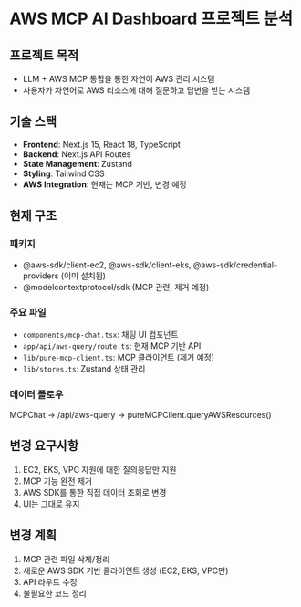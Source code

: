 # AWS MCP AI Dashboard 프로젝트 분석

## 프로젝트 목적
- LLM + AWS MCP 통합을 통한 자연어 AWS 관리 시스템
- 사용자가 자연어로 AWS 리소스에 대해 질문하고 답변을 받는 시스템

## 기술 스택
- **Frontend**: Next.js 15, React 18, TypeScript
- **Backend**: Next.js API Routes
- **State Management**: Zustand
- **Styling**: Tailwind CSS
- **AWS Integration**: 현재는 MCP 기반, 변경 예정

## 현재 구조
### 패키지
- @aws-sdk/client-ec2, @aws-sdk/client-eks, @aws-sdk/credential-providers (이미 설치됨)
- @modelcontextprotocol/sdk (MCP 관련, 제거 예정)

### 주요 파일
- `components/mcp-chat.tsx`: 채팅 UI 컴포넌트
- `app/api/aws-query/route.ts`: 현재 MCP 기반 API
- `lib/pure-mcp-client.ts`: MCP 클라이언트 (제거 예정)
- `lib/stores.ts`: Zustand 상태 관리

### 데이터 플로우
MCPChat → /api/aws-query → pureMCPClient.queryAWSResources()

## 변경 요구사항
1. EC2, EKS, VPC 자원에 대한 질의응답만 지원
2. MCP 기능 완전 제거
3. AWS SDK를 통한 직접 데이터 조회로 변경
4. UI는 그대로 유지

## 변경 계획
1. MCP 관련 파일 삭제/정리
2. 새로운 AWS SDK 기반 클라이언트 생성 (EC2, EKS, VPC만)
3. API 라우트 수정
4. 불필요한 코드 정리